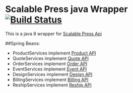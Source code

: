# Scalable Press java Wrapper [![Build Status](https://travis-ci.org/gcauchis/ScalablePressWrapper.svg?branch=master)](https://travis-ci.org/gcauchis/ScalablePressWrapper)

This is a java 8 wrapper for [Scalable Press Api](https://scalablepress.com/docs/)

##Spring Beans:
- ProductServices implement [Product API](https://scalablepress.com/docs/#product-api)
- QuoteServices implement [Quote API](https://scalablepress.com/docs/#quote-api)
- OrderServices implement [Order API](https://scalablepress.com/docs/#order-api)
- EventServices implement [Event API](https://scalablepress.com/docs/#event-api)
- DesignServices implement [Design  API](https://scalablepress.com/docs/#design-api)
- BillingServices implement [Billing  API](https://scalablepress.com/docs/#billing-api)
- ReshipServices implement [Reship  API](https://scalablepress.com/docs/#reship-api)
